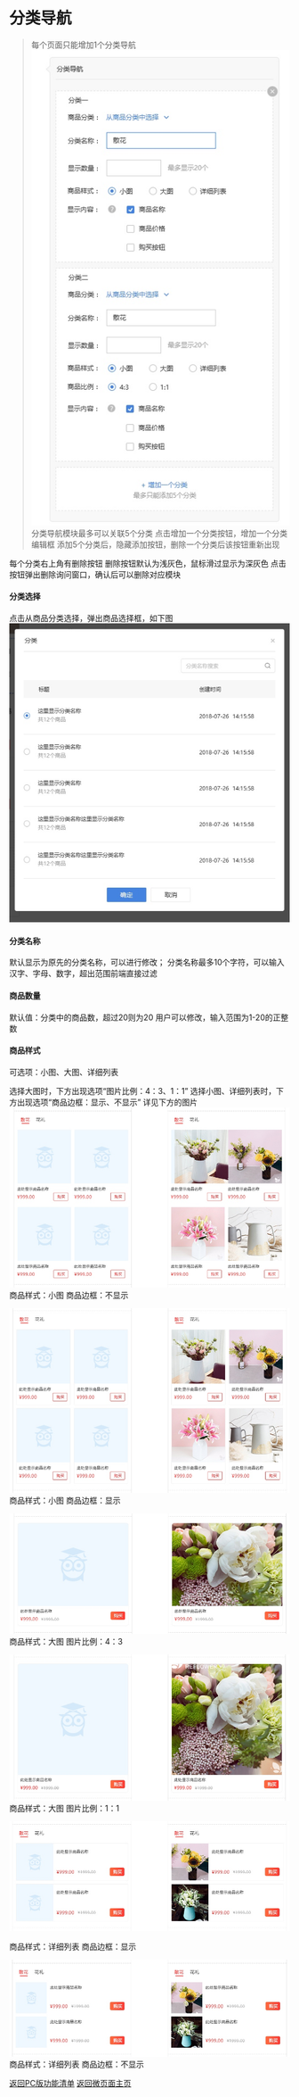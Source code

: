 # 分类导航
> 每个页面只能增加1个分类导航
![](media/15365642240382/15365644028519.jpg)
> 分类导航模块最多可以关联5个分类
点击增加一个分类按钮，增加一个分类编辑框
添加5个分类后，隐藏添加按钮，删除一个分类后该按钮重新出现

每个分类右上角有删除按钮
删除按钮默认为浅灰色，鼠标滑过显示为深灰色
点击按钮弹出删除询问窗口，确认后可以删除对应模块

#### 分类选择
点击从商品分类选择，弹出商品选择框，如下图
![](media/15365642240382/15365650269528.jpg)


#### 分类名称
默认显示为原先的分类名称，可以进行修改；
分类名称最多10个字符，可以输入汉字、字母、数字，超出范围前端直接过滤

#### 商品数量
默认值：分类中的商品数，超过20则为20
用户可以修改，输入范围为1-20的正整数

#### 商品样式
可选项：小图、大图、详细列表

选择大图时，下方出现选项“图片比例：4：3、1：1”
选择小图、详细列表时，下方出现选项“商品边框：显示、不显示”
详见下方的图片
![](media/15365642240382/15365662076045.jpg)
商品样式：小图
商品边框：不显示

![](media/15365642240382/15365662733571.jpg)
商品样式：小图
商品边框：显示

![](media/15365642240382/15365663373194.jpg)
商品样式：大图
图片比例：4：3

![](media/15365642240382/15365664467910.jpg)
商品样式：大图
图片比例：1：1

![](media/15365642240382/15365664809068.jpg)

商品样式：详细列表
商品边框：显示

![](media/15365642240382/15365665154365.jpg)
商品样式：详细列表
商品边框：不显示


[ 返回PC版功能清单](mweblib://15365566054481)
[ 返回微页面主页](mweblib://15364825519106)
